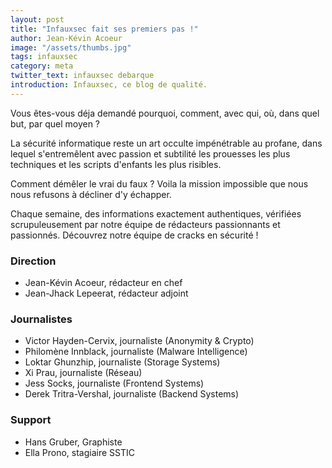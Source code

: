 ```yaml
---
layout: post
title: "Infauxsec fait ses premiers pas !"
author: Jean-Kévin Acoeur
image: "/assets/thumbs.jpg"
tags: infauxsec
category: meta
twitter_text: infauxsec debarque
introduction: Infauxsec, ce blog de qualité.
---
```


Vous êtes-vous déja demandé pourquoi, comment, avec qui, où, dans quel but, par quel moyen ?

La sécurité informatique reste un art occulte impénétrable au profane, dans lequel s'entremêlent
avec passion et subtilité les prouesses les plus techniques et les scripts d'enfants les plus risibles.

Comment démêler le vrai du faux ? Voila la mission impossible que nous nous refusons à décliner d'y échapper.

Chaque semaine, des informations exactement authentiques, vérifiées scrupuleusement par notre équipe de rédacteurs
passionnants et passionnés. Découvrez notre équipe de cracks en sécurité !

### Direction
  - Jean-Kévin Acoeur, rédacteur en chef
  - Jean-Jhack Lepeerat, rédacteur adjoint

### Journalistes
  - Victor Hayden-Cervix, journaliste (Anonymity & Crypto)
  - Philomène Innblack, journaliste (Malware Intelligence)
  - Loktar Ghunzhip, journaliste (Storage Systems)
  - Xi Prau, journaliste (Réseau)
  - Jess Socks, journaliste (Frontend Systems)
  - Derek Tritra-Vershal, journaliste (Backend Systems)
  
### Support
  - Hans Gruber, Graphiste
  - Ella Prono, stagiaire SSTIC


